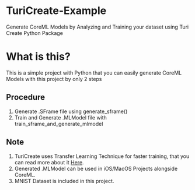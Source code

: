 # TuriCreate-Example
Generate CoreML Models by Analyzing and Training your dataset using Turi Create Python Package

# What is this?
This is a simple project with Python that you can easily generate CoreML Models with this project by only 2 steps<br/> 
## Procedure
1. Generate .SFrame file using generate_sframe() <br />
2. Train and Generate .MLModel file with train_sframe_and_generate_mlmodel <br />

## Note
1. TuriCreate uses Transfer Learning Technique for faster training, that you can read more about it [Here](https://machinelearningmastery.com/transfer-learning-for-deep-learning/).
2. Generated .MLModel can be used in iOS/MacOS Projects alongside CoreML.
3. MNIST Dataset is included in this project.
